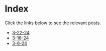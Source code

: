 # Index
Click the links below to see the relevant posts.

- [3-22-24](https://spookylamb.github.io/blog/post/3-22-24)
- [3-16-24](https://spookylamb.github.io/blog/post/3-16-24)
- [3-6-24](https://spookylamb.github.io/blog/post/3-6-24)
